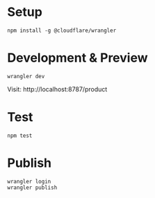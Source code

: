 # Setup

```
npm install -g @cloudflare/wrangler
```

# Development & Preview

```
wrangler dev
```

Visit: http://localhost:8787/product

# Test

```
npm test
```

# Publish

```
wrangler login
wrangler publish
```
